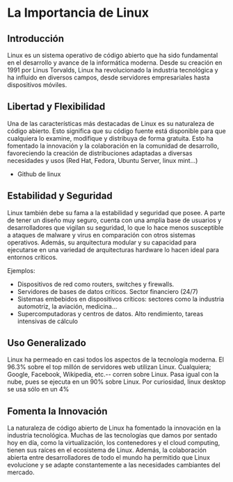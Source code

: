 # La Importancia de Linux

## Introducción
Linux es un sistema operativo de código abierto que ha sido fundamental en el desarrollo y avance de la informática moderna. Desde su creación en 1991 por Linus Torvalds, Linux ha revolucionado la industria tecnológica y ha influido en diversos campos, desde servidores empresariales hasta dispositivos móviles.

## Libertad y Flexibilidad
Una de las características más destacadas de Linux es su naturaleza de código abierto. Esto significa que su código fuente está disponible para que cualquiera lo examine, modifique y distribuya de forma gratuita. Esto ha fomentado la innovación y la colaboración en la comunidad de desarrollo, favoreciendo la creación de distribuciones adaptadas a diversas necesidades y usos (Red Hat, Fedora, Ubuntu Server, linux mint...)

- Github de linux

## Estabilidad y Seguridad
Linux también debe su fama a la estabilidad y seguridad que posee. A parte de tener un diseño muy seguro, cuenta con una amplia base de usuarios y desarrolladores que vigilan su seguridad, lo que lo hace menos susceptible a ataques de malware y virus en comparación con otros sistemas operativos. Además, su arquitectura modular y su capacidad para ejecutarse en una variedad de arquitecturas hardware lo hacen ideal para entornos críticos.

Ejemplos: 
- Dispositivos de red como routers, switches y firewalls. 
- Servidores de bases de datos críticos. Sector financiero (24/7)
- Sistemas embebidos en dispositivos críticos: sectores como la industria automotriz, la aviación, medicina... 
- Supercomputadoras y centros de datos. Alto rendimiento, tareas intensivas de cálculo

## Uso Generalizado
Linux ha permeado en casi todos los aspectos de la tecnología moderna. El 96.3% sobre el top millón de servidores web utilizan Linux. Cualquiera; Google, Facebook, Wikipedia, etc.-- corren sobre Linux. Pasa igual con la nube, pues se ejecuta en un 90% sobre Linux. Por curiosidad, linux desktop se usa sólo en un 4%

## Fomenta la Innovación
La naturaleza de código abierto de Linux ha fomentado la innovación en la industria tecnológica. Muchas de las tecnologías que damos por sentado hoy en día, como la virtualización, los contenedores y el cloud computing, tienen sus raíces en el ecosistema de Linux. Además, la colaboración abierta entre desarrolladores de todo el mundo ha permitido que Linux evolucione y se adapte constantemente a las necesidades cambiantes del mercado.

